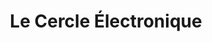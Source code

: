 ---
title: "Le Cercle Électronique"
url: /trois-rivieres/le-cercle-electronique/
shop: Videospiele
---